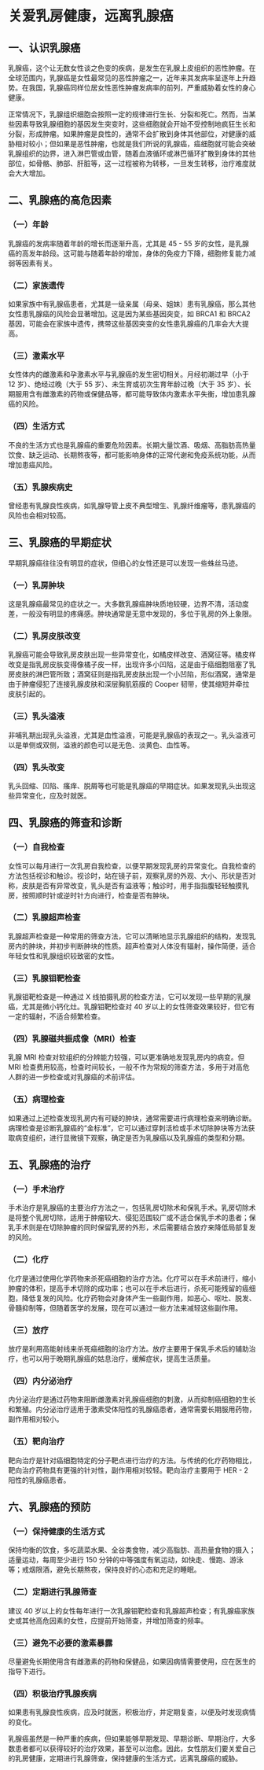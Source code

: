 # 关爱乳房健康，远离乳腺癌

## 一、认识乳腺癌
乳腺癌，这个让无数女性谈之色变的疾病，是发生在乳腺上皮组织的恶性肿瘤。在全球范围内，乳腺癌是女性最常见的恶性肿瘤之一，近年来其发病率呈逐年上升趋势。在我国，乳腺癌同样位居女性恶性肿瘤发病率的前列，严重威胁着女性的身心健康。

正常情况下，乳腺组织细胞会按照一定的规律进行生长、分裂和死亡。然而，当某些因素导致乳腺细胞的基因发生突变时，这些细胞就会开始不受控制地疯狂生长和分裂，形成肿瘤。如果肿瘤是良性的，通常不会扩散到身体其他部位，对健康的威胁相对较小；但如果是恶性肿瘤，也就是我们所说的乳腺癌，癌细胞就可能会突破乳腺组织的边界，进入淋巴管或血管，随着血液循环或淋巴循环扩散到身体的其他部位，如骨骼、肺部、肝脏等，这一过程被称为转移，一旦发生转移，治疗难度就会大大增加。

## 二、乳腺癌的高危因素
### （一）年龄
乳腺癌的发病率随着年龄的增长而逐渐升高，尤其是 45 - 55 岁的女性，是乳腺癌的高发年龄段。这可能与随着年龄的增加，身体的免疫力下降，细胞修复能力减弱等因素有关。
### （二）家族遗传
如果家族中有乳腺癌患者，尤其是一级亲属（母亲、姐妹）患有乳腺癌，那么其他女性患乳腺癌的风险会显著增加。这是因为某些基因突变，如 BRCA1 和 BRCA2 基因，可能会在家族中遗传，携带这些基因突变的女性患乳腺癌的几率会大大提高。
### （三）激素水平
女性体内的雌激素和孕激素水平与乳腺癌的发生密切相关。月经初潮过早（小于 12 岁）、绝经过晚（大于 55 岁）、未生育或初次生育年龄过晚（大于 35 岁）、长期服用含有雌激素的药物或保健品等，都可能导致体内激素水平失衡，增加患乳腺癌的风险。
### （四）生活方式
不良的生活方式也是乳腺癌的重要危险因素。长期大量饮酒、吸烟、高脂肪高热量饮食、缺乏运动、长期熬夜等，都可能影响身体的正常代谢和免疫系统功能，从而增加患癌风险。
### （五）乳腺疾病史
曾经患有乳腺良性疾病，如乳腺导管上皮不典型增生、乳腺纤维瘤等，患乳腺癌的风险也会相对较高。

## 三、乳腺癌的早期症状
早期乳腺癌往往没有明显的症状，但细心的女性还是可以发现一些蛛丝马迹。
### （一）乳房肿块
这是乳腺癌最常见的症状之一。大多数乳腺癌肿块质地较硬，边界不清，活动度差，一般没有明显的疼痛感。肿块通常是无意中发现的，多位于乳房的外上象限。
### （二）乳房皮肤改变
乳腺癌可能会导致乳房皮肤出现一些异常变化，如橘皮样改变、酒窝征等。橘皮样改变是指乳房皮肤变得像橘子皮一样，出现许多小凹陷，这是由于癌细胞阻塞了乳房皮肤的淋巴管所致；酒窝征则是指乳房皮肤出现一个小凹陷，形似酒窝，通常是由于肿瘤侵犯了连接乳腺皮肤和深层胸肌筋膜的 Cooper 韧带，使其缩短并牵拉皮肤引起的。
### （三）乳头溢液
非哺乳期出现乳头溢液，尤其是血性溢液，可能是乳腺癌的表现之一。乳头溢液可以是单侧或双侧，溢液的颜色可以是无色、淡黄色、血性等。
### （四）乳头改变
乳头回缩、凹陷、瘙痒、脱屑等也可能是乳腺癌的早期症状。如果发现乳头出现这些异常变化，应及时就医。

## 四、乳腺癌的筛查和诊断
### （一）自我检查
女性可以每月进行一次乳房自我检查，以便早期发现乳房的异常变化。自我检查的方法包括视诊和触诊。视诊时，站在镜子前，观察乳房的外观、大小、形状是否对称，皮肤是否有异常改变，乳头是否有溢液等；触诊时，用手指指腹轻轻触摸乳房，按照顺时针或逆时针方向进行，检查是否有肿块。
### （二）乳腺超声检查
乳腺超声检查是一种常用的筛查方法，它可以清晰地显示乳腺组织的结构，发现乳房内的肿块，并初步判断肿块的性质。超声检查对人体没有辐射，操作简便，适合年轻女性和乳腺组织较致密的女性。
### （三）乳腺钼靶检查
乳腺钼靶检查是一种通过 X 线拍摄乳房的检查方法，它可以发现一些早期的乳腺癌，尤其是微小钙化灶。乳腺钼靶检查对 40 岁以上的女性筛查效果较好，但它有一定的辐射，不适合频繁检查。
### （四）乳腺磁共振成像（MRI）检查
乳腺 MRI 检查对软组织的分辨能力较强，可以更准确地发现乳房内的病变。但 MRI 检查费用较高，检查时间较长，一般不作为常规的筛查方法，多用于对高危人群的进一步检查或对乳腺癌的术前评估。
### （五）病理检查
如果通过上述检查发现乳房内有可疑的肿块，通常需要进行病理检查来明确诊断。病理检查是诊断乳腺癌的“金标准”，它可以通过穿刺活检或手术切除肿块等方法获取病变组织，进行显微镜下观察，确定是否为乳腺癌以及乳腺癌的类型和分期。

## 五、乳腺癌的治疗
### （一）手术治疗
手术治疗是乳腺癌的主要治疗方法之一，包括乳房切除术和保乳手术。乳房切除术是将整个乳房切除，适用于肿瘤较大、侵犯范围较广或不适合保乳手术的患者；保乳手术则是在切除肿瘤的同时保留乳房的外形，术后需要结合放疗来降低局部复发的风险。
### （二）化疗
化疗是通过使用化学药物来杀死癌细胞的治疗方法。化疗可以在手术前进行，缩小肿瘤的体积，提高手术切除的成功率；也可以在手术后进行，杀死可能残留的癌细胞，降低复发的风险。化疗药物会对身体产生一些副作用，如恶心、呕吐、脱发、骨髓抑制等，但随着医学的发展，现在可以通过一些方法来减轻这些副作用。
### （三）放疗
放疗是利用高能射线来杀死癌细胞的治疗方法。放疗主要用于保乳手术后的辅助治疗，也可以用于晚期乳腺癌的姑息治疗，缓解症状，提高生活质量。
### （四）内分泌治疗
内分泌治疗是通过药物来阻断雌激素对乳腺癌细胞的刺激，从而抑制癌细胞的生长和繁殖。内分泌治疗适用于激素受体阳性的乳腺癌患者，通常需要长期服用药物，副作用相对较小。
### （五）靶向治疗
靶向治疗是针对癌细胞特定的分子靶点进行治疗的方法。与传统的化疗药物相比，靶向治疗药物具有更强的针对性，副作用相对较轻。靶向治疗主要用于 HER - 2 阳性的乳腺癌患者。

## 六、乳腺癌的预防
### （一）保持健康的生活方式
保持均衡的饮食，多吃蔬菜水果、全谷类食物，减少高脂肪、高热量食物的摄入；适量运动，每周至少进行 150 分钟的中等强度有氧运动，如快走、慢跑、游泳等；戒烟限酒，避免长期熬夜，保持良好的心态和充足的睡眠。
### （二）定期进行乳腺筛查
建议 40 岁以上的女性每年进行一次乳腺钼靶检查和乳腺超声检查；有乳腺癌家族史或其他高危因素的女性，应提前开始筛查，并增加筛查的频率。
### （三）避免不必要的激素暴露
尽量避免长期使用含有雌激素的药物和保健品，如果因病情需要使用，应在医生的指导下进行。
### （四）积极治疗乳腺疾病
如果患有乳腺良性疾病，应及时就医，积极治疗，并定期复查，以便及时发现病情的变化。

乳腺癌虽然是一种严重的疾病，但如果能够早期发现、早期诊断、早期治疗，大多数患者都可以获得较好的治疗效果，甚至可以治愈。因此，女性朋友们要关爱自己的乳房健康，定期进行乳腺筛查，保持健康的生活方式，远离乳腺癌的威胁。